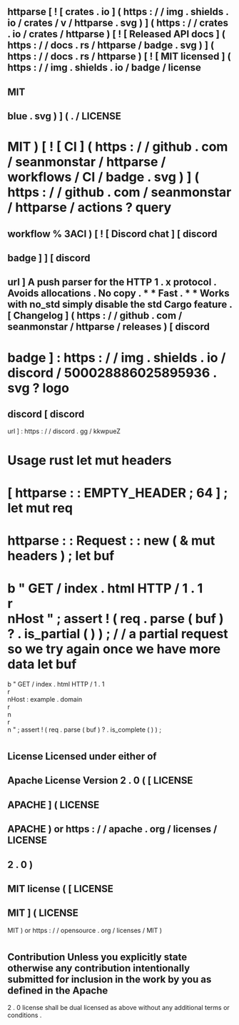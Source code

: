 #
httparse
[
!
[
crates
.
io
]
(
https
:
/
/
img
.
shields
.
io
/
crates
/
v
/
httparse
.
svg
)
]
(
https
:
/
/
crates
.
io
/
crates
/
httparse
)
[
!
[
Released
API
docs
]
(
https
:
/
/
docs
.
rs
/
httparse
/
badge
.
svg
)
]
(
https
:
/
/
docs
.
rs
/
httparse
)
[
!
[
MIT
licensed
]
(
https
:
/
/
img
.
shields
.
io
/
badge
/
license
-
MIT
-
blue
.
svg
)
]
(
.
/
LICENSE
-
MIT
)
[
!
[
CI
]
(
https
:
/
/
github
.
com
/
seanmonstar
/
httparse
/
workflows
/
CI
/
badge
.
svg
)
]
(
https
:
/
/
github
.
com
/
seanmonstar
/
httparse
/
actions
?
query
=
workflow
%
3ACI
)
[
!
[
Discord
chat
]
[
discord
-
badge
]
]
[
discord
-
url
]
A
push
parser
for
the
HTTP
1
.
x
protocol
.
Avoids
allocations
.
No
copy
.
*
*
Fast
.
*
*
Works
with
no_std
simply
disable
the
std
Cargo
feature
.
[
Changelog
]
(
https
:
/
/
github
.
com
/
seanmonstar
/
httparse
/
releases
)
[
discord
-
badge
]
:
https
:
/
/
img
.
shields
.
io
/
discord
/
500028886025895936
.
svg
?
logo
=
discord
[
discord
-
url
]
:
https
:
/
/
discord
.
gg
/
kkwpueZ
#
#
Usage
rust
let
mut
headers
=
[
httparse
:
:
EMPTY_HEADER
;
64
]
;
let
mut
req
=
httparse
:
:
Request
:
:
new
(
&
mut
headers
)
;
let
buf
=
b
"
GET
/
index
.
html
HTTP
/
1
.
1
\
r
\
nHost
"
;
assert
!
(
req
.
parse
(
buf
)
?
.
is_partial
(
)
)
;
/
/
a
partial
request
so
we
try
again
once
we
have
more
data
let
buf
=
b
"
GET
/
index
.
html
HTTP
/
1
.
1
\
r
\
nHost
:
example
.
domain
\
r
\
n
\
r
\
n
"
;
assert
!
(
req
.
parse
(
buf
)
?
.
is_complete
(
)
)
;
#
#
License
Licensed
under
either
of
-
Apache
License
Version
2
.
0
(
[
LICENSE
-
APACHE
]
(
LICENSE
-
APACHE
)
or
https
:
/
/
apache
.
org
/
licenses
/
LICENSE
-
2
.
0
)
-
MIT
license
(
[
LICENSE
-
MIT
]
(
LICENSE
-
MIT
)
or
https
:
/
/
opensource
.
org
/
licenses
/
MIT
)
#
#
#
Contribution
Unless
you
explicitly
state
otherwise
any
contribution
intentionally
submitted
for
inclusion
in
the
work
by
you
as
defined
in
the
Apache
-
2
.
0
license
shall
be
dual
licensed
as
above
without
any
additional
terms
or
conditions
.
